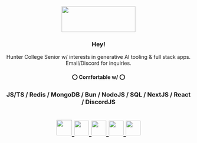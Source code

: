 <h1 align="center"><img src="https://i.imgur.com/i07aA83.gif" width="200" height="70"/></h1>

<h3 align="center">Hey!</h3>
<p align="center"> Hunter College Senior w/ interests in generative AI tooling & full stack apps. Email/Discord for inquiries.<br>
  <h4 align ="center">⭕ Comfortable w/ ⭕</h4>
  <h3 align="center">JS/TS / Redis / MongoDB / Bun / NodeJS / SQL / NextJS / React / DiscordJS</h3> 
</p>
<h1 align="center">

<a href="https://www.shokkunn.art/" target="_blank"><img src="https://media.giphy.com/media/zfMUfYLMAWNCpaTCFF/giphy.gif" width="42" height="42"/>
<a href="https://www.artstation.com/shokkunn" target="_blank"><img src="https://i.imgur.com/jHcuSt1.png" width="40" height="40"/>
<a href="https://www.linkedin.com/in/wai-hlaing-b9a3a81b8/" target="_blank"><img src="https://i.imgur.com/uD9h1aY.png" width="40" height="40"/>
<a href="https://medibang.com/u/Shokkunn/" target="_blank"><img src="https://i.imgur.com/jfe2ok8.png" width="40" height="40"/>
<a href="https://www.pixiv.me/shokkuun" target="_blank"><img src="https://i.imgur.com/lNkR9wZ.png" width="40" height="40"/>
</h1>
